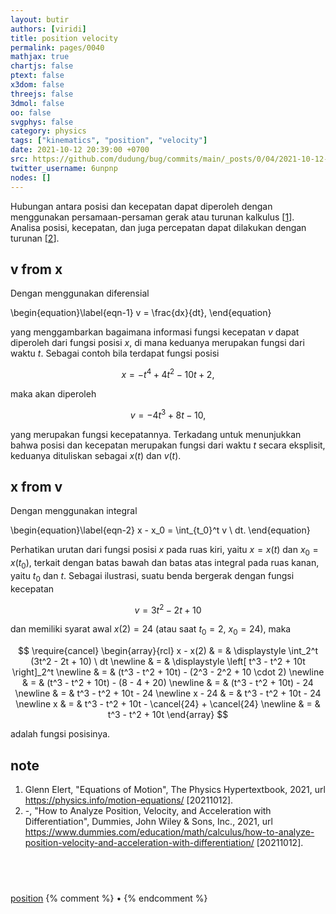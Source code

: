 ```yaml
---
layout: butir
authors: [viridi]
title: position velocity
permalink: pages/0040
mathjax: true
chartjs: false
ptext: false
x3dom: false
threejs: false
3dmol: false
oo: false
svgphys: false
category: physics
tags: ["kinematics", "position", "velocity"]
date: 2021-10-12 20:39:00 +0700
src: https://github.com/dudung/bug/commits/main/_posts/0/04/2021-10-12-position-velocity.md
twitter_username: 6unpnp
nodes: []
---
```

Hubungan antara posisi dan kecepatan dapat diperoleh dengan menggunakan persamaan-persaman gerak atau turunan kalkulus [[1](#r01)]. Analisa posisi, kecepatan, dan juga percepatan dapat dilakukan dengan turunan [[2](#r02)].


## v from x
Dengan menggunakan diferensial

\begin{equation}\label{eqn-1}
v = \frac{dx}{dt},
\end{equation}

yang menggambarkan bagaimana informasi fungsi kecepatan $v$ dapat diperoleh dari fungsi posisi $x$, di mana keduanya merupakan fungsi dari waktu $t$. Sebagai contoh bila terdapat fungsi posisi

$$
x = -t^4 + 4t^2 - 10t + 2,
$$

maka akan diperoleh

$$
v = -4t^3 + 8t - 10,
$$

yang merupakan fungsi kecepatannya. Terkadang untuk menunjukkan bahwa posisi dan kecepatan merupakan fungsi dari waktu $t$ secara eksplisit, keduanya dituliskan sebagai $x(t)$ dan $v(t)$.


## x from v
Dengan menggunakan integral

\begin{equation}\label{eqn-2}
x - x_0 = \int_{t_0}^t v \ dt.
\end{equation}

Perhatikan urutan dari fungsi posisi $x$ pada ruas kiri, yaitu $x = x(t)$ dan $x_0 = x(t_0)$, terkait dengan batas bawah dan batas atas integral pada ruas kanan, yaitu $t_0$ dan $t$. Sebagai ilustrasi, suatu benda bergerak dengan fungsi kecepatan

$$
v = 3t^2 - 2t + 10 
$$

dan memiliki syarat awal $x(2) = 24$ (atau saat $t_0 = 2$, $x_0 = 24$), maka

$$
\require{cancel}
\begin{array}{rcl}
x - x(2) & = & \displaystyle \int_2^t (3t^2 - 2t + 10) \ dt \newline
& = & \displaystyle \left[ t^3 - t^2 + 10t \right]_2^t \newline
& = & (t^3 - t^2 + 10t) - (2^3 - 2^2 + 10 \cdot 2) \newline
& = & (t^3 - t^2 + 10t) - (8 - 4 + 20) \newline
& = & (t^3 - t^2 + 10t) - 24 \newline
& = & t^3 - t^2 + 10t - 24 \newline
x - 24 & = & t^3 - t^2 + 10t - 24 \newline
x & = & t^3 - t^2 + 10t - \cancel{24} + \cancel{24} \newline
& = & t^3 - t^2 + 10t
\end{array}
$$

adalah fungsi posisinya.


## note
1. <a name="r01"></a>Glenn Elert, "Equations of Motion", The Physics Hypertextbook, 2021, url <https://physics.info/motion-equations/> [20211012].
2. <a name="r02"></a>-, "How to Analyze Position, Velocity, and Acceleration with Differentiation", Dummies, John Wiley & Sons, Inc., 2021, url <https://www.dummies.com/education/math/calculus/how-to-analyze-position-velocity-and-acceleration-with-differentiation/> [20211012].

## &nbsp;
[position](0030.html)
{% comment %} []() &bull; []() {% endcomment %}


<ans>
</ans>
